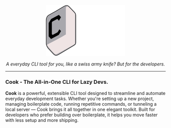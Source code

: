 <p align="center">
  <img src="assets/licenses/COOKTITLE.svg" alt="Typer Banner" width="250"/>
</p>

<p align="center"><i>A everyday CLI tool for you, like a swiss army knife? But for the developers.</i></p> 

---

### Cook - The All-in-One CLI for Lazy Devs.

**Cook** is a powerful, extensible CLI tool designed to streamline and automate everyday development tasks. Whether you're setting up a new project, managing boilerplate code, running repetitive commands, or tunneling a local server — Cook brings it all together in one elegant toolkit. Built for developers who prefer building over boilerplate, it helps you move faster with less setup and more shipping.
